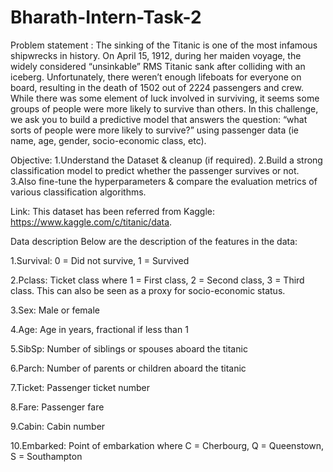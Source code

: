 # Bharath-Intern-Task-2
Problem statement : The sinking of the Titanic is one of the most infamous shipwrecks in history. On April 15, 1912, during her maiden voyage, the widely considered “unsinkable” RMS Titanic sank after colliding with an iceberg. Unfortunately, there weren’t enough lifeboats for everyone on board, resulting in the death of 1502 out of 2224 passengers and crew. While there was some element of luck involved in surviving, it seems some groups of people were more likely to survive than others. In this challenge, we ask you to build a predictive model that answers the question: “what sorts of people were more likely to survive?” using passenger data (ie name, age, gender, socio-economic class, etc).

Objective: 1.Understand the Dataset & cleanup (if required). 2.Build a strong classification model to predict whether the passenger survives or not. 3.Also fine-tune the hyperparameters & compare the evaluation metrics of various classification algorithms.

Link: This dataset has been referred from Kaggle: https://www.kaggle.com/c/titanic/data.

Data description Below are the description of the features in the data:

1.Survival: 0 = Did not survive, 1 = Survived

2.Pclass: Ticket class where 1 = First class, 2 = Second class, 3 = Third class. This can also be seen as a proxy for socio-economic status.

3.Sex: Male or female

4.Age: Age in years, fractional if less than 1

5.SibSp: Number of siblings or spouses aboard the titanic

6.Parch: Number of parents or children aboard the titanic

7.Ticket: Passenger ticket number

8.Fare: Passenger fare

9.Cabin: Cabin number

10.Embarked: Point of embarkation where C = Cherbourg, Q = Queenstown, S = Southampton

